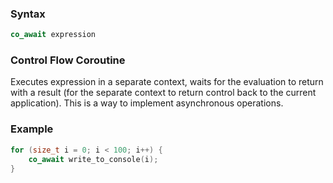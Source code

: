 ### Syntax
```c++
co_await expression
```
### Control Flow Coroutine
Executes expression in a separate context, waits for the evaluation to return with a result (for the separate context to return control back to the current application). This is a way to implement asynchronous operations.
### Example
```c++
for (size_t i = 0; i < 100; i++) {
	co_await write_to_console(i);
}
```
